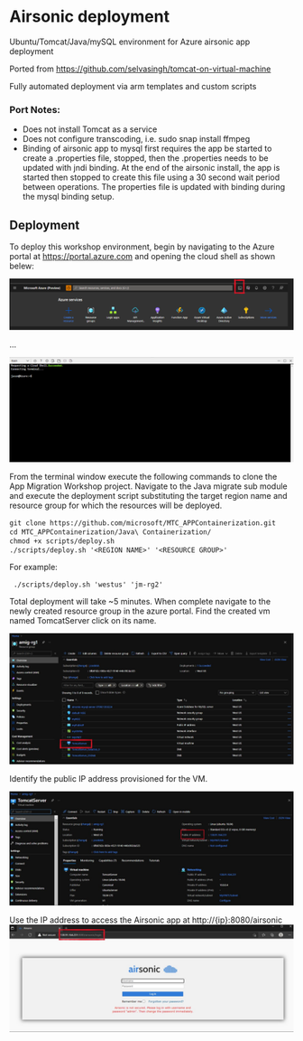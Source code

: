# Airsonic deployment 
Ubuntu/Tomcat/Java/mySQL environment for Azure airsonic app deployment


Ported from https://github.com/selvasingh/tomcat-on-virtual-machine

Fully automated deployment via arm templates and custom scripts

### Port Notes:

* Does not install Tomcat as a service
* Does not configure transcoding, i.e. sudo snap install ffmpeg
* Binding of airsonic app to mysql first requires the app be started to create a .properties file, stopped, then the .properties needs to be updated with jndi binding.  At the end of the airsonic install, the app is started then stopped to create this file using a 30 second wait period between operations.  The properties file is updated with binding during the mysql binding setup.

## Deployment

To deploy this workshop environment, begin by navigating to the Azure portal at https://portal.azure.com and opening the cloud shell as shown belew:

![Cloud Shell](../media/openshell.png)

...

![Terminal](../media/shell2.png)

From the terminal window execute the following commands to clone the App Migration Workshop project.  Navigate to the Java migrate sub module and execute the deployment script substituting the target region name and resource group for which the resources will be deployed.

    git clone https://github.com/microsoft/MTC_APPContainerization.git
    cd MTC_APPContainerization/Java\ Containerization/
    chmod +x scripts/deploy.sh
    ./scripts/deploy.sh '<REGION NAME>' '<RESOURCE GROUP>'

For example:

     ./scripts/deploy.sh 'westus' 'jm-rg2'

Total deployment will take ~5 minutes.  When complete navigate to the newly created resource group in the azure portal.  Find the created vm named TomcatServer click on its name.  

![Tomcat VM.](../media/server.jpg)

Identify the public IP address provisioned for the VM.

![Public IP.](../media/ip.jpg)

Use the IP address to access the Airsonic app at http://{ip}:8080/airsonic
![Airsonic App.](../media/app.jpg)
